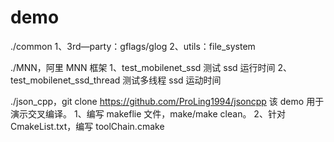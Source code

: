 # demo

./common
1、3rd—party：gflags/glog
2、utils：file_system

./MNN，阿里 MNN 框架
1、test_mobilenet_ssd 测试 ssd 运行时间
2、test_mobilenet_ssd_thread 测试多线程 ssd 运动时间

./json_cpp，git clone https://github.com/ProLing1994/jsoncpp
该 demo 用于演示交叉编译。
1、编写 makeflie 文件，make/make clean。
2、针对 CmakeList.txt，编写 toolChain.cmake

